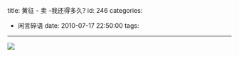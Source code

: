 title: 黄征 - 卖 -我还得多久?
id: 246
categories:
  - 闲言碎语
date: 2010-07-17 22:50:00
tags:
---

[![](http://m2.img.libdd.com/farm3/174/CA8AA0A8C4DD2BF56EC8AE21C1E10FAE_200_80.PNG)</img>](http://player.youku.com/player.php/sid/XMTg0MzcxMzI4/v.swf)